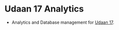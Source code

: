 # Udaan 17 Analytics

* Analytics and Database management for [Udaan 17](https://bvmites.github.io/udaan17-website).


